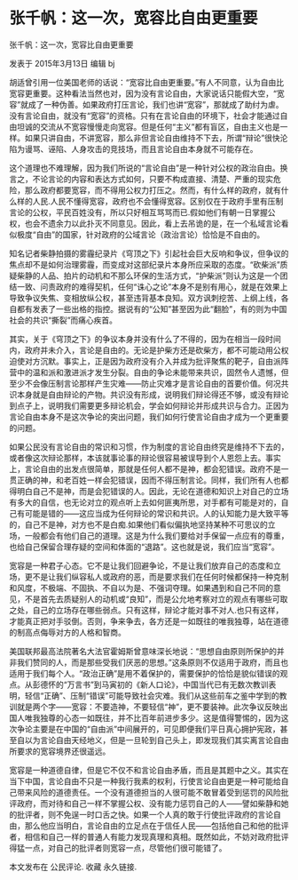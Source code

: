 # 张千帆：这一次，宽容比自由更重要

张千帆：这一次，宽容比自由更重要

发表于 2015年3月13日 编辑 bj

胡适曾引用一位美国老师的话说：“宽容比自由更重要。”有人不同意，认为自由比宽容更重要。这种看法当然也对，因为没有言论自由，大家说话只能假大空，“宽容”就成了一种伪善。如果政府打压言论，我们也讲“宽容”，那就成了助纣为虐。没有言论自由，就没有“宽容”的资格。只有在言论自由的环境下，社会才能通过自由坦诚的交流从不宽容慢慢走向宽容。但是任何“主义”都有盲区，自由主义也是一样。如果只讲自由，不讲宽容，那么非但言论自由维持不下去，所谓“辩论”很快沦陷为谩骂、诬陷、人身攻击的竞技场，而且言论自由本身就不可能存在。

这个道理也不难理解，因为我们所说的“言论自由”是一种针对公权的政治自由。换言之，不论言论的内容和表达方式如何，只要不构成直接、清楚、严重的现实危险，那么政府都要宽容，而不得用公权力打压之。然而，有什么样的政府，就有什么样的人民.人民不懂得宽容，政府也不会懂得宽容。区别仅在于政府手里有压制言论的公权，平民百姓没有，所以只好相互骂骂而已.假如他们有朝一日掌握公权，也会不遗余力以此扑灭不同意见。因此，看上去吊诡的是，在一个私域言论看似极度“自由”的国家，针对政府的公域言论（政治言论）恰恰是不自由的。

知名记者柴静拍摄的雾霾纪录片《穹顶之下》引起社会巨大反响和争议，但争议的焦点却不是如何治理雾霾，而变成对这部纪录片本身所应采取的态度。“砍柴派”质疑柴静的人品、拍片的动机和不那么环保的生活方式，“护柴派”则认为这是一个团结一致、问责政府的难得契机，任何“诛心之论”本身不是别有用心，就是在效果上导致争议失焦、变相放纵公权，甚至违背基本良知。双方讽刺挖苦、上纲上线，各自都有发表了一些出格的指控。据说有的“公知”甚至因为此“翻脸”，有的则为中国社会的共识“撕裂”而痛心疾首。

其实，关于《穹顶之下》的争议本身并没有什么了不得的，因为在相当一段时间内，政府并未介入，言论是自由的。无论是护柴方还是砍柴方，都不可能动用公权迫使对方沉默。事实上，正是因为政府没有介入并成为批评聚焦的靶子，自由派阵营中的温和派和激进派才发生分裂。自由的争论未能带来共识，固然令人遗憾，但至少不会像压制言论那样产生灾难——防止灾难才是言论自由的首要价值。何况共识本身就是自由辩论的产物。共识没有形成，说明我们辩论得还不够，或没有辩论到点子上，说明我们需要更多辩论机会，学会如何辩论并形成共识与合力。正因为言论自由本身不是这次争论的突出问题，我们如何行使言论自由才成为一个更重要的问题。

如果公民没有言论自由的常识和习惯，作为制度的言论自由终究是维持不下去的，或者像这次辩论那样，本该就事论事的辩论很容易被误导到个人恩怨上去。事实上，言论自由的出发点很简单，那就是任何人都不是神，都会犯错误。政府不是一贯正确的神，和老百姓一样会犯错误，因而不得压制言论。同样，我们所有人也都得明白自己不是神，而是会犯错误的人。因此，无论在道德和知识上对自己的立场有多大的自信，也无论对立的观点听上去如何匪夷所思，对手都有可能是对的，自己有可能是错的——这应当成为任何辩论的常识和共识。人的认知能力是大致平等的，自己不是神，对方也不是白痴.如果他们看似偏执地坚持某种不可思议的立场，一般都会有他们自己的道理。这是为什么我们要给对手保留一点应有的尊重，也给自己保留合理存疑的空间和体面的“退路”。这也就是说，我们应当“宽容”。

宽容是一种君子心态。它不是让我们回避争论，不是让我们放弃自己的态度和立场，更不是让我们纵容私人或政府的恶，而是要求我们在任何时候都保持一种克制和风度，不极端、不固执、不自以为是、不强词夺理。如果遇到和自己不同的意见，不是首先去质疑别人的动机或“良知”，而是公允地考察对立的观点有哪些可取之处，自己的立场存在哪些弱点。只有这样，辩论才能对事不对人.也只有这样，才能真正把对手驳倒。否则，争来争去，各方还是一如既往的唯我独尊，站在道德的制高点侮辱对方的人格和智商。

美国联邦最高法院著名大法官霍姆斯曾意味深长地说：“思想自由原则所保护的并非我们赞同的人，而是那些受我们厌恶的思想。”这条原则不仅适用于政府，而且也适用于我们每个人。“政治正确”是用不着保护的，需要保护的恰恰是貌似错误的观点。从彭德怀的“万言书”到马寅初的《新人口论》，中国当代已有无数次教训表明，轻信“正确”、压制“错误”可能导致社会灾难。我们从这些前车之鉴中学到的教训就是两个字——宽容：不要造神，不要轻信“神”，更不要装神。此次争议反映出国人唯我独尊的心态一如既往，并不比百年前进步多少。这是值得警惕的，因为这次争论主要是在中国的“自由派”中间展开的，可见即便我们平日真心拥护宪政，甚至自以为言论自由天经地义，但是一旦轮到自己头上，即发现我们其实离言论自由所要求的宽容境界还很遥远。

宽容是一种道德自律，但是它不仅不和言论自由矛盾，而且是其题中之义。其实在当下中国，言论自由不只是一种我行我素的权利，行使言论自由更是一种可能给自己带来风险的道德责任。一个没有道德担当的人很可能不敢冒着受到惩罚的风险批评政府，而对待和自己一样不掌握公权、没有能力惩罚自己的人——譬如柴静和她的批评者，则不免逞一时口舌之快。如果一个人真的敢于行使批评政府的言论自由，那么他应当明白，言论自由的立足点在于信任人民——包括他自己和他的批评者，相信和自己一样的普通人有能力发现真理和真相。既然如此，不妨对政府批评得猛一点，对自己的批评者则宽容一点，尽管他们很可能错了。

本文发布在 公民评论. 收藏 永久链接.
